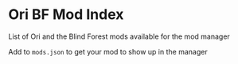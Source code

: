 # Ori BF Mod Index

List of Ori and the Blind Forest mods available for the mod manager

Add to `mods.json` to get your mod to show up in the manager
